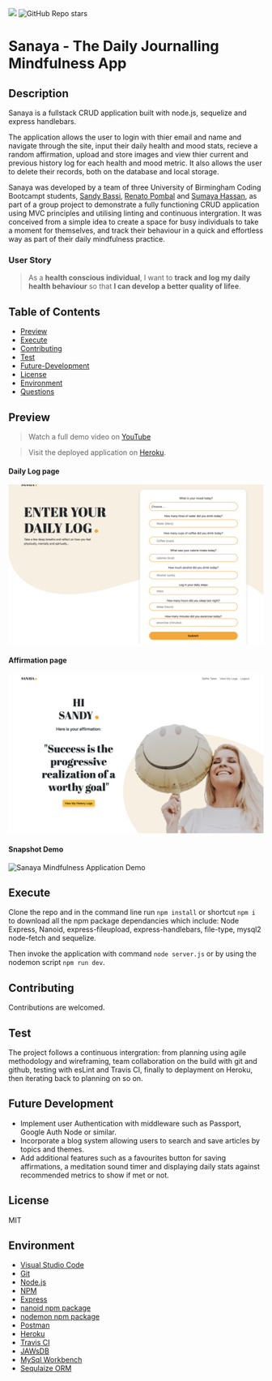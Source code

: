 ![](https://img.shields.io/badge/license-MIT-Green) ![GitHub Repo stars](https://img.shields.io/github/stars/rubybassi?style=social)

# Sanaya - The Daily Journalling Mindfulness App

## Description
Sanaya is a fullstack CRUD application built with node.js, sequelize and express handlebars. 

The application allows the user to login with thier email and name and navigate through the site, input their daily health and mood stats, recieve a random affirmation, upload and store images and view thier current and previous history log for each health and mood metric. It also allows the user to delete their records, both on the database and local storage.

Sanaya was developed by a team of three University of Birmingham Coding Bootcampt students, [Sandy Bassi](https://github.com/rubybassi), [Renato Pombal](https://github.com/Ard847) and [Sumaya Hassan](https://github.com/Sumaya198), as part of a group project to demonstrate a fully functioning CRUD application using MVC principles and utilising linting and continuous intergration. It was conceived from a simple idea to create a space for busy individuals to take a moment for themselves, and track their behaviour in a quick and effortless way as part of their daily mindfulness practice.

### User Story

> As a **health conscious individual**, I want to **track and log my daily health behaviour** so that **I can develop a better quality of lifee**.

## Table of Contents
- [Preview](#Preview)
- [Execute](#Execute)
- [Contributing](#Contributing)
- [Test](#Test)
- [Future-Development](#Future-Development)
- [License](#License)
- [Environment](#Environment)
- [Questions](#Questions)

## Preview

> Watch a full demo video on [YouTube](https://youtu.be/pIYQghsyc0o)

> Visit the deployed application on [Heroku](https://mysanaya.herokuapp.com/).

#### Daily Log page
![Sample Homepage](public/img/sanya-dashboard.png)

#### Affirmation page
![Sample Notes](public/img/sanya-message.png)

#### Snapshot Demo
![Sanaya Mindfulness Application Demo](https://user-images.githubusercontent.com/25780327/105558953-d7b43d80-5d07-11eb-9821-6204fe976125.gif)

## Execute
Clone the repo and in the command line run `npm install` or shortcut `npm i` to download all the npm package dependancies which include: Node Express, Nanoid, express-fileupload, express-handlebars, file-type, mysql2
node-fetch and sequelize.

Then invoke the application with command `node server.js` or by using the nodemon script `npm run dev`.

## Contributing
Contributions are welcomed.

## Test
The project follows a continuous intergration: from planning using agile methodology and wireframing, team collaboration on the build with git and github, testing with esLint and Travis CI, finally to deplayment on Heroku, then iterating back to planning on so on.

## Future Development
* Implement user Authentication with middleware such as Passport, Google Auth Node or similar.
* Incorporate a blog system allowing users to search and save articles by topics and themes. 
* Add additional features such as a favourites button for saving affirmations, a meditation sound timer and displaying daily stats against recommended metrics to show if met or not.

## License
MIT

## Environment
* [Visual Studio Code](https://code.visualstudio.com/)
* [Git](https://git-scm.com/book/en/v2/Getting-Started-Installing-Git)
* [Node.js](https://nodejs.org/en/)
* [NPM](https://www.npmjs.com/)
* [Express](https://www.npmjs.com/package/express)
* [nanoid npm package](https://www.npmjs.com/package/nanoid)
* [nodemon npm package](https://www.npmjs.com/package/nodemon)
* [Postman](https://www.postman.com/)
* [Heroku](https://www.heroku.com/)
* [Travis CI](https://travis-ci.org/)
* [JAWsDB](https://elements.heroku.com/addons/jawsdb)
* [MySql Workbench](https://www.mysql.com/products/workbench/)
* [Sequlaize ORM](https://sequelize.org/)
